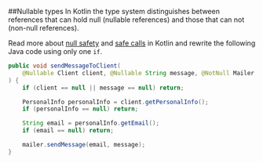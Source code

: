 ##Nullable types
In Kotlin the type system distinguishes between references that can hold null (nullable references)
and those that can not (non-null references).

Read more about
[null safety](http://kotlinlang.org/docs/reference/null-safety.html#null-safety) and
[safe calls](http://kotlinlang.org/docs/reference/null-safety.html#safe-calls)
in Kotlin and rewrite the following Java code using only one `if`.

```java
public void sendMessageToClient(
    @Nullable Client client, @Nullable String message, @NotNull Mailer mailer
) {
    if (client == null || message == null) return;

    PersonalInfo personalInfo = client.getPersonalInfo();
    if (personalInfo == null) return;

    String email = personalInfo.getEmail();
    if (email == null) return;

    mailer.sendMessage(email, message);
}
```